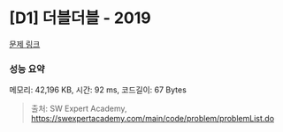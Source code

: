# [D1] 더블더블 - 2019 

[문제 링크](https://swexpertacademy.com/main/code/problem/problemDetail.do?contestProbId=AV5QDEX6AqwDFAUq) 

### 성능 요약

메모리: 42,196 KB, 시간: 92 ms, 코드길이: 67 Bytes



> 출처: SW Expert Academy, https://swexpertacademy.com/main/code/problem/problemList.do